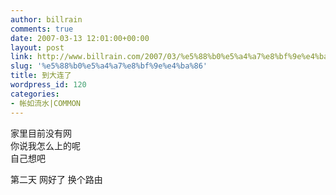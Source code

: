 ```yaml
---
author: billrain
comments: true
date: 2007-03-13 12:01:00+00:00
layout: post
link: http://www.billrain.com/2007/03/%e5%88%b0%e5%a4%a7%e8%bf%9e%e4%ba%86/
slug: '%e5%88%b0%e5%a4%a7%e8%bf%9e%e4%ba%86'
title: 到大连了
wordpress_id: 120
categories:
- 帐如流水|COMMON
---
```


家里目前没有网  
你说我怎么上的呢  
自己想吧  
  
第二天 网好了 换个路由  

